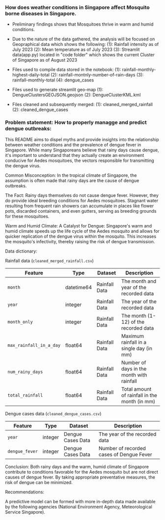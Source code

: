  ### How does weather conditions in Singapore affect Mosquito borne diseases in Singapore.

 - Preliminary findings shows that Mosquitoes thrive in warm and humid conditions. 

 - Due to the nature of the data gathered, the analysis will be focused on Geopraphical data which shows the following:
          (1): Rainfall intensity as of July 2023
          (2): Mean temperature as of July 2023
          (3): Streamlit data(app.py) located in "code folder" which shows the current Cluster of Singapore
               as of August 2023

 - Files used to compile data stored in the notebook:
          (1): rainfall-monthly-highest-daily-total
          (2): rainfall-montnly-number-of-rain-days
          (3): rainfall-monthly-total
          (4): dengue_cases
 
 - Files used to generate streamlit geo-map
          (1): DengueClustersGEOJSON.geojson
          (2): DengueClusterKML.kml

 - Files cleaned and subsequently merged:
          (1): cleaned_merged_rainfall
          (2): cleaned_dengue_cases


### Problem statement: How to properly managge and predict dengue outbreaks:

This README aims to dispel myths and provide insights into the relationship between weather conditions and the prevalence of dengue fever in Singapore. While many Singaporeans believe that rainy days cause dengue, it's important to understand that they actually create an environment conducive for Aedes mosquitoes, the vectors responsible for transmitting the dengue virus.

Common Misconception:
In the tropical climate of Singapore, the assumption is often made that rainy days are the cause of dengue outbreaks.

The Fact:
Rainy days themselves do not cause dengue fever. However, they do provide ideal breeding conditions for Aedes mosquitoes. Stagnant water resulting from frequent rain showers can accumulate in places like flower pots, discarded containers, and even gutters, serving as breeding grounds for these mosquitoes.


Warm and Humid Climate: A Catalyst for Dengue:
Singapore's warm and humid climate speeds up the life cycle of the Aedes mosquito and allows for quicker replication of the dengue virus within the mosquito. This increases the mosquito's infectivity, thereby raising the risk of dengue transmission.


Data dictionary:

Rainfall data (`cleaned_merged_rainfall.csv`)

| Feature              | Type        | Dataset       | Description                                                |
|---------------------|-------------|---------------|------------------------------------------------------------|
| `month`              | datetime64  | Rainfall Data | The month and year of the recorded data                     |
| `year`               | integer     | Rainfall Data | The year of the recorded data                               |
| `month_only`         | integer     | Rainfall Data | The month (1-12) of the recorded data                       |
| `max_rainfall_in_a_day` | float64  | Rainfall Data | Maximum rainfall in a single day (in mm)                    |
| `num_rainy_days`     | float64     | Rainfall Data | Number of days in the month with rainfall                   |
| `total_rainfall`     | float64     | Rainfall Data | Total amount of rainfall in the month (in mm)               |




Dengue cases data (`cleaned_dengue_cases.csv`)

| Feature         | Type    | Dataset         | Description                                 |
|-----------------|---------|-----------------|---------------------------------------------|
| `year`          | integer | Dengue Cases Data | The year of the recorded data               |
| `dengue_fever`  | integer | Dengue Cases Data | Number of recorded cases of Dengue Fever    |


Conclusion:
Both rainy days and the warm, humid climate of Singapore contribute to conditions favorable for the Aedes mosquito but are not direct causes of dengue fever. By taking appropriate preventative measures, the risk of dengue can be minimized.

Recommendations:

A predictive model can be formed with more in-depth data made available by the following agencies (National Environment Agency, Meteorological Service Singapore).





